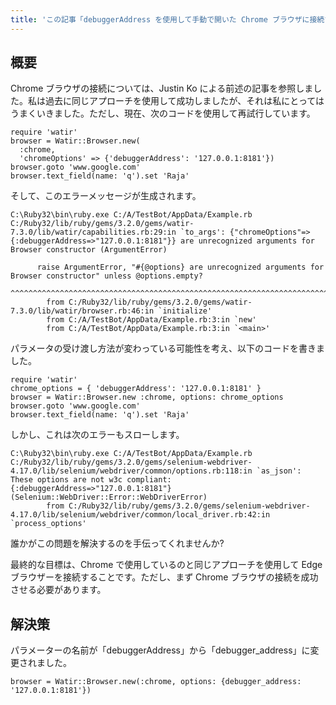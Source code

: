```yaml
---
title: 'この記事「debuggerAddress を使用して手動で開いた Chrome ブラウザに接続する」を使用しました。'
---
```


## 概要
Chrome ブラウザの接続については、Justin Ko による前述の記事を参照しました。私は過去に同じアプローチを使用して成功しましたが、それは私にとってはうまくいきました。ただし、現在、次のコードを使用して再試行しています。

```
require 'watir'    
browser = Watir::Browser.new(
  :chrome,
  'chromeOptions' => {'debuggerAddress': '127.0.0.1:8181'})    
browser.goto 'www.google.com'    
browser.text_field(name: 'q').set 'Raja'

```
そして、このエラーメッセージが生成されます。

```
C:\Ruby32\bin\ruby.exe C:/A/TestBot/AppData/Example.rb
C:/Ruby32/lib/ruby/gems/3.2.0/gems/watir-7.3.0/lib/watir/capabilities.rb:29:in `to_args': {"chromeOptions"=>{:debuggerAddress=>"127.0.0.1:8181"}} are unrecognized arguments for Browser constructor (ArgumentError)

      raise ArgumentError, "#{@options} are unrecognized arguments for Browser constructor" unless @options.empty?
            ^^^^^^^^^^^^^^^^^^^^^^^^^^^^^^^^^^^^^^^^^^^^^^^^^^^^^^^^^^^^^^^^^^^^^^^^^^^^^^^
        from C:/Ruby32/lib/ruby/gems/3.2.0/gems/watir-7.3.0/lib/watir/browser.rb:46:in `initialize'
        from C:/A/TestBot/AppData/Example.rb:3:in `new'
        from C:/A/TestBot/AppData/Example.rb:3:in `<main>'

```
パラメータの受け渡し方法が変わっている可能性を考え、以下のコードを書きました。

```
require 'watir'
chrome_options = { 'debuggerAddress': '127.0.0.1:8181' }    
browser = Watir::Browser.new :chrome, options: chrome_options    
browser.goto 'www.google.com'    
browser.text_field(name: 'q').set 'Raja'

```
しかし、これは次のエラーもスローします。

```
C:\Ruby32\bin\ruby.exe C:/A/TestBot/AppData/Example.rb
C:/Ruby32/lib/ruby/gems/3.2.0/gems/selenium-webdriver-4.17.0/lib/selenium/webdriver/common/options.rb:118:in `as_json': These options are not w3c compliant: {:debuggerAddress=>"127.0.0.1:8181"} (Selenium::WebDriver::Error::WebDriverError)
        from C:/Ruby32/lib/ruby/gems/3.2.0/gems/selenium-webdriver-4.17.0/lib/selenium/webdriver/common/local_driver.rb:42:in `process_options'

```
誰かがこの問題を解決するのを手伝ってくれませんか?

最終的な目標は、Chrome で使用しているのと同じアプローチを使用して Edge ブラウザーを接続することです。ただし、まず Chrome ブラウザの接続を成功させる必要があります。

## 解決策
パラメーターの名前が「debuggerAddress」から「debugger_address」に変更されました。

```
browser = Watir::Browser.new(:chrome, options: {debugger_address: '127.0.0.1:8181'})

```
